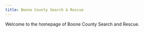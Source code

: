 ```yaml
---
title: Boone County Search & Rescue
---
```


Welcome to the homepage of Boone County Search and Rescue.
